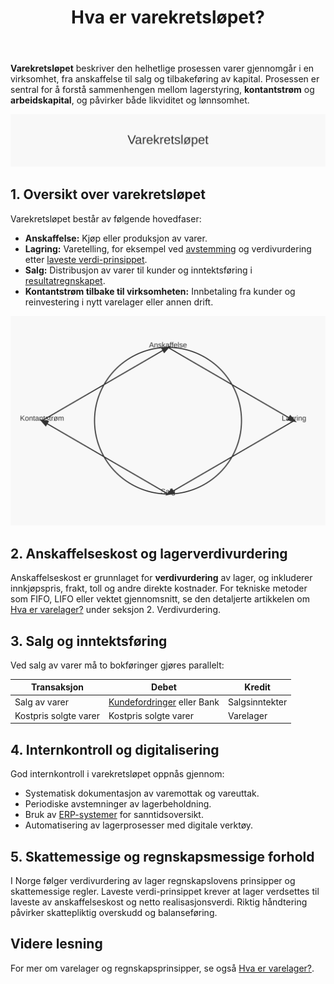 ﻿---
title: "Hva er varekretsløpet?"
seoTitle: "Hva er varekretsløpet?"
description: '**Varekretsløpet** beskriver den helhetlige prosessen varer gjennomgår i en virksomhet, fra anskaffelse til salg og tilbakeføring av kapital. Prosessen er se...'
---

**Varekretsløpet** beskriver den helhetlige prosessen varer gjennomgår i en virksomhet, fra anskaffelse til salg og tilbakeføring av kapital. Prosessen er sentral for å forstå sammenhengen mellom lagerstyring, **kontantstrøm** og **arbeidskapital**, og påvirker både likviditet og lønnsomhet.

![Varekretsløpet](varekretslopet-image.svg)

## 1. Oversikt over varekretsløpet

Varekretsløpet består av følgende hovedfaser:

* **Anskaffelse:** Kjøp eller produksjon av varer.
* **Lagring:** Varetelling, for eksempel ved [avstemming](/blogs/regnskap/hva-er-avstemming "Hva er Avstemming?") og verdivurdering etter [laveste verdi-prinsippet](/blogs/regnskap/hva-er-balansebasert-verdivurdering "Hva er Balansebasert Verdivurdering?").
* **Salg:** Distribusjon av varer til kunder og inntektsføring i [resultatregnskapet](/blogs/regnskap/resultatregnskap "Hva er Resultatregnskap?").
* **Kontantstrøm tilbake til virksomheten:** Innbetaling fra kunder og reinvestering i nytt varelager eller annen drift.

![Varekretsløpet Diagram](varekretslopet-diagram.svg)

## 2. Anskaffelseskost og lagerverdivurdering

Anskaffelseskost er grunnlaget for **verdivurdering** av lager, og inkluderer innkjøpspris, frakt, toll og andre direkte kostnader. For tekniske metoder som FIFO, LIFO eller vektet gjennomsnitt, se den detaljerte artikkelen om [Hva er varelager?](/blogs/regnskap/hva-er-varelager "Hva er Varelager? Komplett Guide til Lagerstyring og Regnskapsføring") under seksjon 2. Verdivurdering.

## 3. Salg og inntektsføring

Ved salg av varer må to bokføringer gjøres parallelt:

| Transaksjon              | Debet                        | Kredit                       |
|--------------------------|------------------------------|------------------------------|
| Salg av varer            | [Kundefordringer](/blogs/regnskap/hva-er-fakturering "Hva er Fakturering?") eller Bank | Salgsinntekter |
| Kostpris solgte varer    | Kostpris solgte varer        | Varelager                    |

## 4. Internkontroll og digitalisering

God internkontroll i varekretsløpet oppnås gjennom:

* Systematisk dokumentasjon av varemottak og vareuttak.
* Periodiske avstemninger av lagerbeholdning.
* Bruk av [ERP-systemer](/blogs/regnskap/hva-er-erp-system "Hva er ERP-system?") for sanntidsoversikt.
* Automatisering av lagerprosesser med digitale verktøy.

## 5. Skattemessige og regnskapsmessige forhold

I Norge følger verdivurdering av lager regnskapslovens prinsipper og skattemessige regler. Laveste verdi-prinsippet krever at lager verdsettes til laveste av anskaffelseskost og netto realisasjonsverdi. Riktig håndtering påvirker skattepliktig overskudd og balanseføring.

## Videre lesning

For mer om varelager og regnskapsprinsipper, se også [Hva er varelager?](/blogs/regnskap/hva-er-varelager "Hva er Varelager? Komplett Guide til Lagerstyring og Regnskapsføring").









